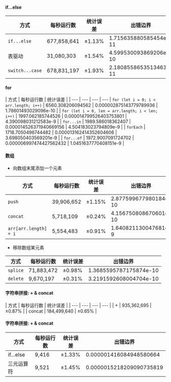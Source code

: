  #### if...else
| 方式 | 每秒运行数 | 统计误差 | 出错边界 |
| --- | --- | --- | --- |
| `if...else` | 677,858,641 | ±1.13% | 1.715635880585454e-11 |
| 表驱动 | 31,080,303 | ±1.54% | 4.599530093869206e-10|
| `switch...case`| 678,831,197| ±1.93%| 2.1808558653513463e-11 |

#### for
| 方式 | 每秒运行数 | 统计误差 |
| --- | --- | --- | ---
| `for (let i = 0; i < arr.length; i++)` | 6560.308206094562 | 0.000002875143779789936 | 1.78601493029096e-10 |
| `for (let i = 0, len = arr.length; i < len; i++)` | 1997.062185744526 | 0.000014799526403753801 | 4.390098031212583e-9 |
| `for...in` | 1989.586018362407 | 0.000014526371940669156 | 4.504183023794809e-9 |
| `forEach` | 1718.7050496744482 | 0.000013162414352604606 | 3.698050403569201e-9 |
| `for...of` | 1972.9007091724702 | 0.000006997474427562432 | 1.0451637770408151e-9 |


#### 数组

- 向数组末尾添加一个元素
  
| 方式 | 每秒运行数 | 统计误差 | 出错边界 |
| --- | --- | --- | --- |
| `push` | 39,906,652 | ±1.15%| 2.877599677980184e-10 |
| `concat` | 5,718,109 | ±0.24% | 4.156750808670601e-10 |
| `arr[arr.length] = i` | 5,554,483| ±0.91% | 1.640821130047681e-9 |

- 移除数组某元素
  
| 方式 | 每秒运行数 | 统计误差 | 出错边界 |
| --- | --- | --- | --- |
| `splice` | 71,883,472 | ±0.98% | 1.3685595787175874e-10 |
| `delete` | 9,670,197 | ±0.31% | 3.2191592608004704e-10 |

#### 字符串拼接: + & concat
| 方式 | 每秒运行数 | 统计误差 |
| --- | --- | --- | --- |
| + | 935,362,695 | ±0.87% |
| concat | 184,499,640 | ±0.65% |

#### 字符串拼接: + & concat
| 方式 | 每秒运行数 | 统计误差 | 出错边界 |
| --- | --- | --- | --- |
| if...else | 9,416 | ±1.33% | 0.000001416084948580664 |
| 三元运算符 | 9,521 | ±1.45% | 0.0000015218209090735819 |